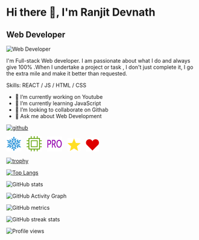 # Hi there 👋, I'm Ranjit Devnath
## Web Developer
![Web Developer](https://indieseducation.b-cdn.net/wp-content/uploads/2020/05/Full-stack-1.jpg)

I'm Full-stack Web developer. I am passionate about  what I do and always give 100% .When I undertake a project or task , I don't just complete it, I go the extra mile and make it better than requested.

Skills: REACT / JS / HTML / CSS

- 🔭 I’m currently working on Youtube 
- 🌱 I’m currently learning JavaScript 
- 👯 I’m looking to collaborate on Githab 
- 💬 Ask me about Web Development 


[<img src='https://cdn.jsdelivr.net/npm/simple-icons@3.0.1/icons/github.svg' alt='github' height='40'>](https://github.com/ranjitdevnath)  

<a href='https://archiveprogram.github.com/'><img src='https://raw.githubusercontent.com/acervenky/animated-github-badges/master/assets/acbadge.gif' width='40' height='40'></a> <a href='https://docs.github.com/en/developers'><img src='https://raw.githubusercontent.com/acervenky/animated-github-badges/master/assets/devbadge.gif' width='40' height='40'></a> <a href='https://github.com/pricing'><img src='https://raw.githubusercontent.com/acervenky/animated-github-badges/master/assets/pro.gif' width='40' height='40'></a> <a href='https://stars.github.com/'><img src='https://raw.githubusercontent.com/acervenky/animated-github-badges/master/assets/starbadge.gif' width='35' height='35'></a> <a href='https://docs.github.com/en/github/supporting-the-open-source-community-with-github-sponsors'><img src='https://raw.githubusercontent.com/acervenky/animated-github-badges/master/assets/sponsorbadge.gif' width='35' height='35'></a> 

[![trophy](https://github-profile-trophy.vercel.app/?username=ranjitdevnath)](https://github.com/ryo-ma/github-profile-trophy)

[![Top Langs](https://github-readme-stats.vercel.app/api/top-langs/?username=ranjitdevnath)](https://github.com/anuraghazra/github-readme-stats)

![GitHub stats](https://github-readme-stats.vercel.app/api?username=ranjitdevnath&show_icons=true&count_private=true)  

![GitHub Activity Graph](https://activity-graph.herokuapp.com/graph?username=ranjitdevnath)  

![GitHub metrics](https://metrics.lecoq.io/ranjitdevnath)  

![GitHub streak stats](https://github-readme-streak-stats.herokuapp.com/?user=ranjitdevnath)  

![Profile views](https://gpvc.arturio.dev/ranjitdevnath)  
